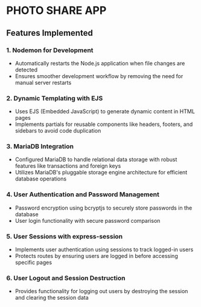 # PHOTO SHARE APP

## Features Implemented

### 1. Nodemon for Development
- Automatically restarts the Node.js application when file changes are detected
- Ensures smoother development workflow by removing the need for manual server restarts

### 2. Dynamic Templating with EJS
- Uses EJS (Embedded JavaScript) to generate dynamic content in HTML pages
- Implements partials for reusable components like headers, footers, and sidebars to avoid code duplication

### 3. MariaDB Integration
- Configured MariaDB to handle relational data storage with robust features like transactions and foreign keys
- Utilizes MariaDB's pluggable storage engine architecture for efficient database operations

### 4. User Authentication and Password Management
- Password encryption using bcryptjs to securely store passwords in the database
- User login functionality with secure password comparison

### 5. User Sessions with express-session
- Implements user authentication using sessions to track logged-in users
- Protects routes by ensuring users are logged in before accessing specific pages

### 6. User Logout and Session Destruction
- Provides functionality for logging out users by destroying the session and clearing the session data
